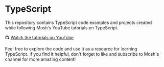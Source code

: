 # TypeScript 

This repository contains TypeScript code examples and projects created while following Mosh's YouTube tutorials on TypeScript.

📺 [Watch the tutorials on YouTube](https://www.youtube.com/watch?v=d56mG7DezGs&list=PPSV)

Feel free to explore the code and use it as a resource for learning TypeScript. If you find it helpful, don't forget to like and subscribe to Mosh's channel for more amazing content!


